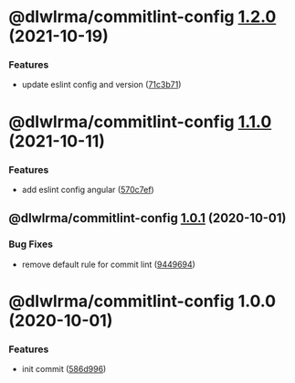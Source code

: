 # @dlwlrma/commitlint-config [1.2.0](https://github.com/hanjeahwan/lint-formatter-config/compare/@dlwlrma/commitlint-config@1.1.0...@dlwlrma/commitlint-config@1.2.0) (2021-10-19)


### Features

* update eslint config and version ([71c3b71](https://github.com/hanjeahwan/lint-formatter-config/commit/71c3b711da21ce90bff2dcdb528c310ac1a40dc3))

# @dlwlrma/commitlint-config [1.1.0](https://github.com/hanjeahwan/lint-formatter-config/compare/@dlwlrma/commitlint-config@1.0.1...@dlwlrma/commitlint-config@1.1.0) (2021-10-11)


### Features

* add eslint config angular ([570c7ef](https://github.com/hanjeahwan/lint-formatter-config/commit/570c7ef20c9dd8ab10a0b479a9129048c20c42f3))

## @dlwlrma/commitlint-config [1.0.1](https://github.com/hanjeahwan/lint-formatter-config/compare/@dlwlrma/commitlint-config@1.0.0...@dlwlrma/commitlint-config@1.0.1) (2020-10-01)


### Bug Fixes

* remove default rule for commit lint ([9449694](https://github.com/hanjeahwan/lint-formatter-config/commit/94496944845fc13a97b512e5c0e28a8bf55e20fe))

# @dlwlrma/commitlint-config 1.0.0 (2020-10-01)


### Features

* init commit ([586d996](https://github.com/hanjeahwan/lint-formatter-config/commit/586d9969ea78bea1ecfbc3d39564c0d16448444d))
